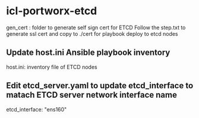 # icl-portworx-etcd


gen_cert : folder to generate self sign cert for ETCD
  Follow the step.txt to generate ssl cert and copy to ./cert for playbook deploy to etcd nodes 



## Update host.ini Ansible playbook inventory

host.ini: inventory file of ETCD nodes




## Edit etcd_server.yaml to update etcd_interface to matach ETCD server network interface name  

etcd_interface: "ens160"


